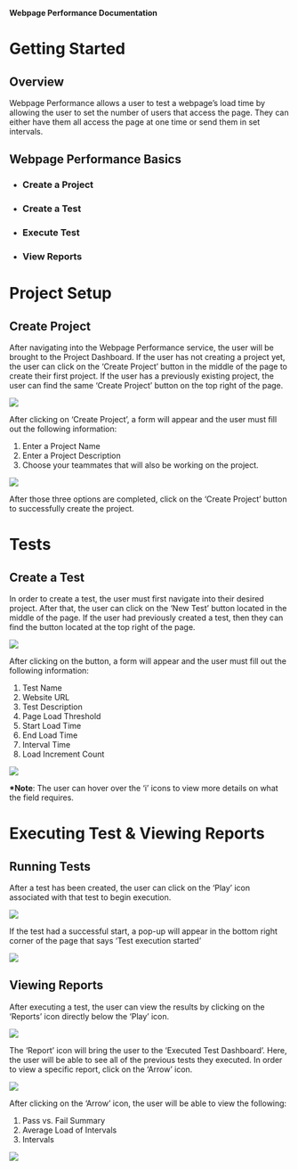 ﻿**Webpage Performance Documentation**
# **Getting Started**
## **Overview**
Webpage Performance allows a user to test a webpage’s load time by allowing the user to set the number of users that access the page. They can either have them all access the page at one time or send them in set intervals.

## **Webpage Performance Basics**
- ### Create a Project
- ### Create a Test
- ### Execute Test
- ### View Reports

# **Project Setup**
## **Create Project**
After navigating into the Webpage Performance service, the user will be brought to the Project Dashboard. If the user has not creating a project yet, the user can click on the ‘Create Project’ button in the middle of the page to create their first project. If the user has a previously existing project, the user can find the same ‘Create Project’ button on the top right of the page.

![](Aspose.Words.31ff5a48-42fe-4220-9e33-980e08dad325.001.png)

After clicking on ‘Create Project’, a form will appear and the user must fill out the following information:

1. Enter a Project Name
1. Enter a Project Description
1. Choose your teammates that will also be working on the project.

![](Aspose.Words.31ff5a48-42fe-4220-9e33-980e08dad325.002.png)

After those three options are completed, click on the ‘Create Project’ button to successfully create the project.
# **Tests**
## **Create a Test** 
In order to create a test, the user must first navigate into their desired project. After that, the user can click on the ‘New Test’ button located in the middle of the page. If the user had previously created a test, then they can find the button located at the top right of the page.

![](Aspose.Words.31ff5a48-42fe-4220-9e33-980e08dad325.003.png)

After clicking on the button, a form will appear and the user must fill out the following information:

1. Test Name
1. Website URL
1. Test Description
1. Page Load Threshold
1. Start Load Time
1. End Load Time
1. Interval Time
1. Load Increment Count

![](Aspose.Words.31ff5a48-42fe-4220-9e33-980e08dad325.004.png)

**\*Note**: The user can hover over the ‘i’ icons to view more details on what the field requires.
# **Executing Test & Viewing Reports**
## **Running Tests**
After a test has been created, the user can click on the ‘Play’ icon associated with that test to begin execution.

![](Aspose.Words.31ff5a48-42fe-4220-9e33-980e08dad325.005.png)

If the test had a successful start, a pop-up will appear in the bottom right corner of the page that says ‘Test execution started’

![](Aspose.Words.31ff5a48-42fe-4220-9e33-980e08dad325.006.png)

## **Viewing Reports**
After executing a test, the user can view the results by clicking on the ‘Reports’ icon directly below the ‘Play’ icon.

![](Aspose.Words.31ff5a48-42fe-4220-9e33-980e08dad325.005.png)

The ‘Report’ icon will bring the user to the ‘Executed Test Dashboard’. Here, the user will be able to see all of the previous tests they executed. In order to view a specific report, click on the ‘Arrow’ icon.

![](Aspose.Words.31ff5a48-42fe-4220-9e33-980e08dad325.007.png)

After clicking on the ‘Arrow’ icon, the user will be able to view the following:

1. Pass vs. Fail Summary
1. Average Load of Intervals
1. Intervals

![](Aspose.Words.31ff5a48-42fe-4220-9e33-980e08dad325.008.png)
